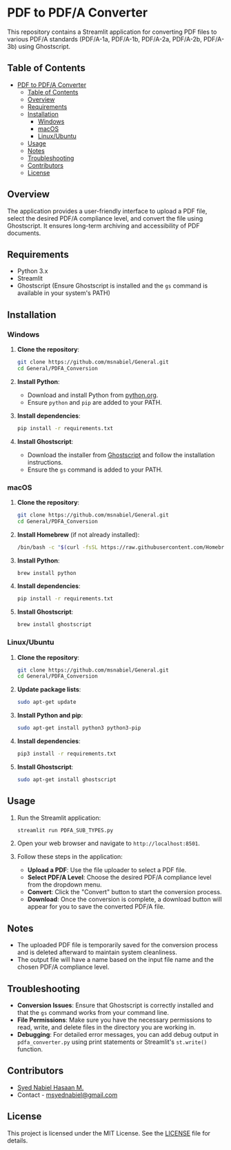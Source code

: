 # PDF to PDF/A Converter

This repository contains a Streamlit application for converting PDF files to various PDF/A standards (PDF/A-1a, PDF/A-1b, PDF/A-2a, PDF/A-2b, PDF/A-3b) using Ghostscript.

## Table of Contents
- [PDF to PDF/A Converter](#pdf-to-pdfa-converter)
  - [Table of Contents](#table-of-contents)
  - [Overview](#overview)
  - [Requirements](#requirements)
  - [Installation](#installation)
    - [Windows](#windows)
    - [macOS](#macos)
    - [Linux/Ubuntu](#linuxubuntu)
  - [Usage](#usage)
  - [Notes](#notes)
  - [Troubleshooting](#troubleshooting)
  - [Contributors](#contributors)
  - [License](#license)

## Overview

The application provides a user-friendly interface to upload a PDF file, select the desired PDF/A compliance level, and convert the file using Ghostscript. It ensures long-term archiving and accessibility of PDF documents.

## Requirements

- Python 3.x
- Streamlit
- Ghostscript (Ensure Ghostscript is installed and the `gs` command is available in your system's PATH)

## Installation

### Windows

1. **Clone the repository**:

   ```bash
   git clone https://github.com/msnabiel/General.git
   cd General/PDFA_Conversion
   ```

2. **Install Python**:
   - Download and install Python from [python.org](https://www.python.org/downloads/windows/).
   - Ensure `python` and `pip` are added to your PATH.

3. **Install dependencies**:

   ```bash
   pip install -r requirements.txt
   ```

4. **Install Ghostscript**:
   - Download the installer from [Ghostscript](https://www.ghostscript.com/download/gsdnld.html) and follow the installation instructions.
   - Ensure the `gs` command is added to your PATH.

### macOS

1. **Clone the repository**:

   ```bash
   git clone https://github.com/msnabiel/General.git
   cd General/PDFA_Conversion
   ```

2. **Install Homebrew** (if not already installed):
   ```bash
   /bin/bash -c "$(curl -fsSL https://raw.githubusercontent.com/Homebrew/install/HEAD/install.sh)"
   ```

3. **Install Python**:
   ```bash
   brew install python
   ```

4. **Install dependencies**:
   ```bash
   pip install -r requirements.txt
   ```

5. **Install Ghostscript**:
   ```bash
   brew install ghostscript
   ```

### Linux/Ubuntu

1. **Clone the repository**:

   ```bash
   git clone https://github.com/msnabiel/General.git
   cd General/PDFA_Conversion
   ```

2. **Update package lists**:

   ```bash
   sudo apt-get update
   ```

3. **Install Python and pip**:

   ```bash
   sudo apt-get install python3 python3-pip
   ```

4. **Install dependencies**:

   ```bash
   pip3 install -r requirements.txt
   ```

5. **Install Ghostscript**:

   ```bash
   sudo apt-get install ghostscript
   ```

## Usage

1. Run the Streamlit application:

   ```bash
   streamlit run PDFA_SUB_TYPES.py
   ```

2. Open your web browser and navigate to `http://localhost:8501`.

3. Follow these steps in the application:

   - **Upload a PDF**: Use the file uploader to select a PDF file.
   - **Select PDF/A Level**: Choose the desired PDF/A compliance level from the dropdown menu.
   - **Convert**: Click the "Convert" button to start the conversion process.
   - **Download**: Once the conversion is complete, a download button will appear for you to save the converted PDF/A file.

## Notes

- The uploaded PDF file is temporarily saved for the conversion process and is deleted afterward to maintain system cleanliness.
- The output file will have a name based on the input file name and the chosen PDF/A compliance level.

## Troubleshooting

- **Conversion Issues**: Ensure that Ghostscript is correctly installed and that the `gs` command works from your command line.
- **File Permissions**: Make sure you have the necessary permissions to read, write, and delete files in the directory you are working in.
- **Debugging**: For detailed error messages, you can add debug output in `pdfa_converter.py` using print statements or Streamlit's `st.write()` function.

## Contributors

- [Syed Nabiel Hasaan M.](https://github.com/msnabiel)
- Contact - [msyednabiel@gmail.com](mailto:msyednabiel@gmail.com)

## License

This project is licensed under the MIT License. See the [LICENSE](LICENSE) file for details.

